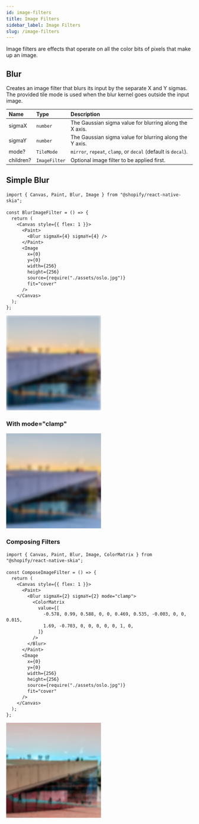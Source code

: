 ```yaml
---
id: image-filters
title: Image Filters
sidebar_label: Image Filters
slug: /image-filters
---
```


Image filters are effects that operate on all the color bits of pixels that make up an image.

## Blur

Creates an image filter that blurs its input by the separate X and Y sigmas.
The provided tile mode is used when the blur kernel goes outside the input image.

| Name      | Type          |  Description                                                  |
|:----------|:--------------|:--------------------------------------------------------------|
| sigmaX    | `number`      | The Gaussian sigma value for blurring along the X axis.       |
| sigmaY    | `number`      | The Gaussian sigma value for blurring along the Y axis.       |
| mode?     | `TileMode`    | `mirror`, `repeat`, `clamp`, or `decal` (default is `decal`). |
| children? | `ImageFilter` | Optional image filter to be applied first.                    | 

## Simple Blur

```tsx twoslash
import { Canvas, Paint, Blur, Image } from "@shopify/react-native-skia";

const BlurImageFilter = () => {
  return (
    <Canvas style={{ flex: 1 }}>
      <Paint>
        <Blur sigmaX={4} sigmaY={4} />
      </Paint>
      <Image
        x={0}
        y={0}
        width={256}
        height={256}
        source={require("./assets/oslo.jpg")}
        fit="cover"
      />
    </Canvas>
  );
};
```

![Simple Blur](assets/image-filters/decal-blur.png)

### With mode="clamp"

![Clamp Blur](assets/image-filters/clamp-blur.png)

### Composing Filters

```tsx twoslash
import { Canvas, Paint, Blur, Image, ColorMatrix } from "@shopify/react-native-skia";

const ComposeImageFilter = () => {
  return (
    <Canvas style={{ flex: 1 }}>
      <Paint>
        <Blur sigmaX={2} sigmaY={2} mode="clamp">
          <ColorMatrix
            value={[
              -0.578, 0.99, 0.588, 0, 0, 0.469, 0.535, -0.003, 0, 0, 0.015,
              1.69, -0.703, 0, 0, 0, 0, 0, 1, 0,
            ]}
          />
        </Blur>
      </Paint>
      <Image
        x={0}
        y={0}
        width={256}
        height={256}
        source={require("./assets/oslo.jpg")}
        fit="cover"
      />
    </Canvas>
  );
};
```

![Clamp Blur](assets/image-filters/color.png)
